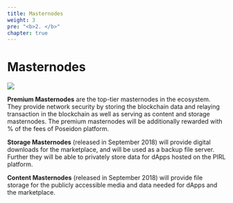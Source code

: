 ```yaml
---
title: Masternodes
weight: 3
pre: "<b>2. </b>"
chapter: true
---
```


# Masternodes

![](/masternodes/images/masternodes.jpg)

**Premium Masternodes** are the top-tier masternodes in the ecosystem. They provide network security by storing the blockchain data and relaying transaction in the blockchain as well as serving as content and storage masternodes. The premium masternodes will be additionally rewarded with
% of the fees of Poseidon platform.

**Storage Masternodes** (released in September 2018) will provide digital downloads for the marketplace, and will be used as a backup file server. Further they will be able to privately store data for dApps hosted on the PIRL platform.

**Content Masternodes** (released in September 2018) will provide file storage for the publicly accessible media and data needed for dApps and the marketplace.
